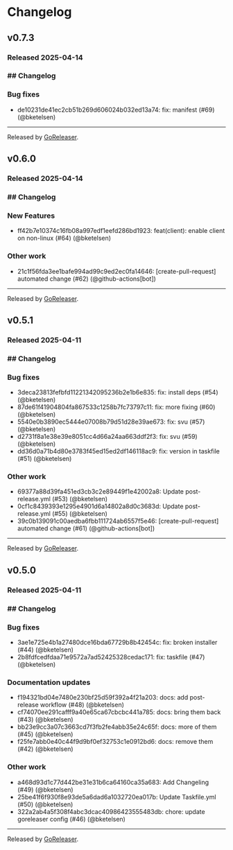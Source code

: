 # Changelog

## v0.7.3
### Released 2025-04-14
### ## Changelog
### Bug fixes
* de10231de41ec2cb51b269d606024b032ed13a74: fix: manifest (#69) (@bketelsen)


---
Released by [GoReleaser](https://github.com/goreleaser/goreleaser).

## v0.6.0
### Released 2025-04-14
### ## Changelog
### New Features
* ff42b7e10374c16fb08a997edf1eefd286bd1923: feat(client): enable client on non-linux (#64) (@bketelsen)
### Other work
* 21c1f56fda3ee1bafe994ad99c9ed2ec0fa14646: [create-pull-request] automated change (#62) (@github-actions[bot])


---
Released by [GoReleaser](https://github.com/goreleaser/goreleaser).

## v0.5.1
### Released 2025-04-11
### ## Changelog
### Bug fixes
* 3deca23813fefbfd11221342095236b2e1b6e835: fix: install deps (#54) (@bketelsen)
* 87de61f41904804fa867533c1258b7fc73797c11: fix: more fixing (#60) (@bketelsen)
* 5540e0b3890ec5444e07008b79d51d28e39ae673: fix: svu (#57) (@bketelsen)
* d2731f8a1e38e39e8051cc4d66a24aa663ddf2f3: fix: svu (#59) (@bketelsen)
* dd36d0a71b4d80e3783f45ed15ed2df146118ac9: fix: version in taskfile (#51) (@bketelsen)
### Other work
* 69377a88d39fa451ed3cb3c2e89449f1e42002a8: Update post-release.yml (#53) (@bketelsen)
* 0cf1c8439393e1295e4901d6a14802a8d0c3683d: Update post-release.yml (#55) (@bketelsen)
* 39c0b139091c00aedba6fbb111724ab6557f5e46: [create-pull-request] automated change (#61) (@github-actions[bot])


---
Released by [GoReleaser](https://github.com/goreleaser/goreleaser).

## v0.5.0
### Released 2025-04-11
### ## Changelog
### Bug fixes
* 3ae1e725e4b1a27480dce16bda67729b8b42454c: fix: broken installer (#44) (@bketelsen)
* 2b8fdfcedfdaa71e9572a7ad52425328cedac171: fix: taskfile (#47) (@bketelsen)
### Documentation updates
* f194321bd04e7480e230bf25d59f392a4f21a203: docs: add post-release workflow (#48) (@bketelsen)
* cf74070ee291cafff9a40e65ca67cbcbc441a785: docs: bring them back (#43) (@bketelsen)
* bb23e9cc3a07c3663cd7f3fb2fe4abb35e24c65f: docs: more of them (#45) (@bketelsen)
* f25fe7abb0e40c44f9d9bf0ef32753c1e0912bd6: docs: remove them (#42) (@bketelsen)
### Other work
* a468d93d1c77d442be31e31b6ca64160ca35a683: Add Changeling (#49) (@bketelsen)
* 25be41f6f930f8e93de5a6dad6a1032720ea017b: Update Taskfile.yml (#50) (@bketelsen)
* 322a2ab4a5f308f4abc3dcac40986423555483db: chore: update goreleaser config (#46) (@bketelsen)


---
Released by [GoReleaser](https://github.com/goreleaser/goreleaser).

